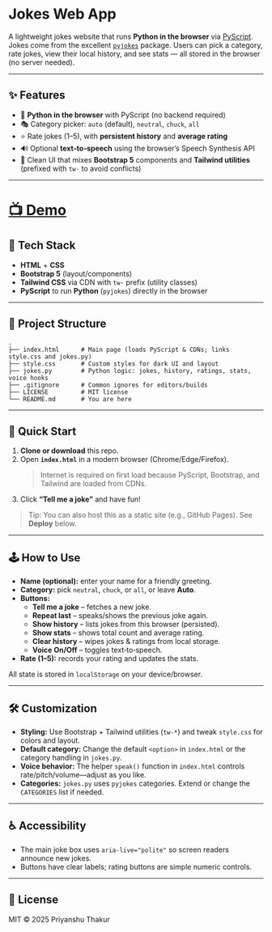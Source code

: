 # Jokes Web App

A lightweight jokes website that runs **Python in the browser** via [PyScript](https://pyscript.net/).  
Jokes come from the excellent [`pyjokes`](https://pypi.org/project/pyjokes/) package. Users can pick a category, rate jokes, view their local history, and see stats — all stored in the browser (no server needed).

---

## ✨ Features

- 🐍 **Python in the browser** with PyScript (no backend required)
- 🎭 Category picker: `auto` (default), `neutral`, `chuck`, `all`
- ⭐ Rate jokes (1–5), with **persistent history** and **average rating**
- 🔊 Optional **text‑to‑speech** using the browser’s Speech Synthesis API
- 🎨 Clean UI that mixes **Bootstrap 5** components and **Tailwind utilities** (prefixed with `tw-` to avoid conflicts)

---
# [📺 Demo](https://priyanshuth.github.io/Jokes/)

## 🧱 Tech Stack

- **HTML** + **CSS**
- **Bootstrap 5** (layout/components)
- **Tailwind CSS** via CDN with `tw-` prefix (utility classes)
- **PyScript** to run **Python** (`pyjokes`) directly in the browser

---

## 📁 Project Structure

```
.
├── index.html      # Main page (loads PyScript & CDNs; links style.css and jokes.py)
├── style.css       # Custom styles for dark UI and layout
├── jokes.py        # Python logic: jokes, history, ratings, stats, voice hooks
├── .gitignore      # Common ignores for editors/builds
├── LICENSE         # MIT license
└── README.md       # You are here
```

---

## 🚀 Quick Start

1. **Clone or download** this repo.
2. Open **`index.html`** in a modern browser (Chrome/Edge/Firefox).
   > Internet is required on first load because PyScript, Bootstrap, and Tailwind are loaded from CDNs.
3. Click **“Tell me a joke”** and have fun!

> Tip: You can also host this as a static site (e.g., GitHub Pages). See **Deploy** below.

---

## 🕹️ How to Use

- **Name (optional):** enter your name for a friendly greeting.
- **Category:** pick `neutral`, `chuck`, or `all`, or leave **Auto**.
- **Buttons:**
  - **Tell me a joke** – fetches a new joke.
  - **Repeat last** – speaks/shows the previous joke again.
  - **Show history** – lists jokes from this browser (persisted).
  - **Show stats** – shows total count and average rating.
  - **Clear history** – wipes jokes & ratings from local storage.
  - **Voice On/Off** – toggles text‑to‑speech.
- **Rate (1–5):** records your rating and updates the stats.

All state is stored in `localStorage` on your device/browser.

---

## 🛠️ Customization

- **Styling:** Use Bootstrap + Tailwind utilities (`tw-*`) and tweak `style.css` for colors and layout.
- **Default category:** Change the default `<option>` in `index.html` or the category handling in `jokes.py`.
- **Voice behavior:** The helper `speak()` function in `index.html` controls rate/pitch/volume—adjust as you like.
- **Categories:** `jokes.py` uses `pyjokes` categories. Extend or change the `CATEGORIES` list if needed.

---

## ♿ Accessibility

- The main joke box uses `aria-live="polite"` so screen readers announce new jokes.
- Buttons have clear labels; rating buttons are simple numeric controls.

---

## 📜 License

MIT © 2025 Priyanshu Thakur
